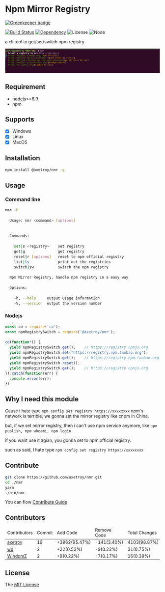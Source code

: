 # Npm Mirror Registry

[![Greenkeeper badge](https://badges.greenkeeper.io/axetroy/nmr.svg)](https://greenkeeper.io/)

[![Build Status](https://travis-ci.org/axetroy/nmr.svg?branch=master)](https://travis-ci.org/axetroy/nmr)
[![Dependency](https://david-dm.org/axetroy/nmr.svg)](https://david-dm.org/axetroy/nmr)
![License](https://img.shields.io/badge/license-MIT-green.svg)
![Node](https://img.shields.io/badge/node-%3E=6.9-blue.svg?style=flat-square)

a cli tool to get/set/switch npm registry

![](https://raw.githubusercontent.com/axetroy/nmr/master/screenshot.png)

## Requirement

- nodejs>=6.9
- npm

## Supports

- [x] Windows
- [x] Linux
- [x] MacOS

## Installation

```bash
npm install @axetroy/nmr -g
```

## Usage

### Command line

```bash
nmr -h

  Usage: nmr <command> [options]


  Commands:

    set|s <registry>    set registry
    get|g               get registry
    reset|r [options]   reset to npm official registry
    list|ls             print out the registries
    switch|sw           switch the npm registry

  Npm Mirror Registry, handle npm registry in a easy way

  Options:

    -h, --help     output usage information
    -V, --version  output the version number

```

### Nodejs

```javascript
const co = require('co');
const npmRegistrySwitch = require('@axetroy/nmr');

co(function*() {
  yield npmRegistrySwitch.get();    // https://registry.npmjs.org
  yield npmRegistrySwitch.set("https://registry.npm.taobao.org");
  yield npmRegistrySwitch.get();    // https://registry.npm.taobao.org
  yield npmRegistrySwitch.reset();
  yield npmRegistrySwitch.get();    // https://registry.npmjs.org
}).catch(function(err) {
  console.error(err);
})
```

## Why I need this module

Cause i hate type ``npm config set registry https://xxxxxxxx``
npm's network is terrible, we gonna set the mirror registry like cnpm in China.

but, if we set mirror registry, then i can't use npm service anymore, like ``npm publish, npm whoami, npm login``

if you want use it agian, you gonna set to npm official registry.

such as said, I hate type ``npm config set registry https://xxxxxxxx``

## Contribute

```bash
git clone https://github.com/axetroy/nmr.git
cd ./nmr
yarn
./bin/nmr
```

You can flow [Contribute Guide](https://github.com/axetroy/nmr/blob/master/contributing.md)

## Contributors

<!-- @stat-start -->
<table>
<thead>
  <td>Contributors</td>
  <td>Commit</td>
  <td>Add Code</td>
  <td>Remove Code</td>
  <td>Total Changes</td>
</th>
</thead>
<tbody>
<tr>
  <td><a href="https://www.github.com/axetroy">axetroy</a></td>
  <td>19</td>
  <td>+3962(95.47%)</td>
  <td>-141(3.40%)</td>
  <td>4103(98.87%)</td>
</tr>
<tr>
  <td><a href="https://www.github.com/wd">wd</a></td>
  <td>2</td>
  <td>+22(0.53%)</td>
  <td>-9(0.22%)</td>
  <td>31(0.75%)</td>
</tr>
<tr>
  <td><a href="https://www.github.com/WindomZ">WindomZ</a></td>
  <td>2</td>
  <td>+9(0.22%)</td>
  <td>-7(0.17%)</td>
  <td>16(0.39%)</td>
</tr>
</tbody>
</table>
<!-- @stat-end -->

## License

The [MIT License](https://github.com/axetroy/nmr/blob/master/LICENSE)